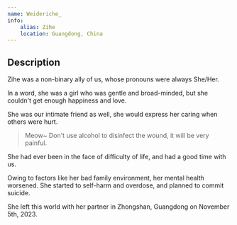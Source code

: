```yaml
---
name: Weideriche_
info:
    alias: Zihe
    location: Guangdong, China
---
```


## Description

Zihe was a non-binary ally of us, whose pronouns were always She/Her.

In a word, she was a girl who was gentle and broad-minded, but she couldn't get enough happiness and love.

She was our intimate friend as well, she would express her caring when others were hurt.

> Meow~ Don't use alcohol to disinfect the wound, it will be very painful.

She had ever been in the face of difficulty of life, and had a good time with us.

Owing to factors like her bad family environment, her mental health worsened.
She started to self-harm and overdose, and planned to commit suicide.

She left this world with her partner in Zhongshan, Guangdong on November 5th, 2023.

<div style="display:none">
Contributors：One-Among-Us, [Yumiaoya](http://twitter.com/shi_Yumiaoya), [Kotori](http://twitter.com/Kotori42156659)
</div>
